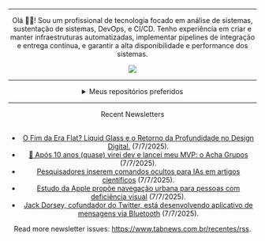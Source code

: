 <div align="center">
<hr>
<p>Olá 👋🏾! Sou um profissional de tecnologia focado em análise de sistemas, sustentação de sistemas, DevOps, e CI/CD. Tenho experiência em criar e manter infraestruturas automatizadas, implementar pipelines de integração e entrega contínua, e garantir a alta disponibilidade e performance dos sistemas.</p>
  <img src="https://media.giphy.com/media/yAGIvCiwPJn5C/giphy.gif">
<hr>
  <details>
  <summary>Meus repositórios preferidos</summary>
  <br />
  Alguns dos meus melhores repositórios:
  <br />
<br />
  <ul><li><a href=https://github.com/commitgeist/aluratube target="_blank" rel="noopener noreferrer">commitgeist/aluratube</a> (<b>0</b> ✨ and <b>0</b> 🍴): Aluratube - Desenvolvido durante a imersão React da Alura no final de 2022</li><li><a href=https://github.com/commitgeist/nlw-ia target="_blank" rel="noopener noreferrer">commitgeist/nlw-ia</a> (<b>0</b> ✨ and <b>0</b> 🍴): Projeto desenvolvido durante a NLW IA - Usando a API da OPENAI</li><li><a href=https://github.com/commitgeist/nlw-journey-ia target="_blank" rel="noopener noreferrer">commitgeist/nlw-journey-ia</a> (<b>0</b> ✨ and <b>0</b> 🍴): NLW IA - Agent de viagens usando python + langchain + GPT</li>
<li>More coming soon :).</li>
</ul>
  </details>
  <hr/>
    <summary>Recent Newsletters</summary>
  <br />
  <ul>
    <li><a href=https://www.tabnews.com.br/Marcola/o-fim-da-era-flat-liquid-glass-e-o-retorno-da-profundidade-no-design-digital target="_blank" rel="noopener noreferrer">O Fim da Era Flat? Liquid Glass e o Retorno da Profundidade no Design Digital.</a> (7/7/2025).</li><li><a href=https://www.tabnews.com.br/LeonardoSartor/apos-10-anos-quase-virei-dev-e-lancei-meu-mvp-o-acha-grupos target="_blank" rel="noopener noreferrer">🚀 Após 10 anos (quase) virei dev e lancei meu MVP: o Acha Grupos</a> (7/7/2025).</li><li><a href=https://www.tabnews.com.br/NewsletterOficial/pesquisadores-inserem-comandos-ocultos-para-ias-em-artigos-cientificos target="_blank" rel="noopener noreferrer">Pesquisadores inserem comandos ocultos para IAs em artigos científicos</a> (7/7/2025).</li><li><a href=https://www.tabnews.com.br/NewsletterOficial/estudo-da-apple-propoe-navegacao-urbana-para-pessoas-com-deficiencia-visual target="_blank" rel="noopener noreferrer">Estudo da Apple propõe navegação urbana para pessoas com deficiência visual</a> (7/7/2025).</li><li><a href=https://www.tabnews.com.br/NewsletterOficial/jack-dorsey-cofundador-do-twitter-esta-desenvolvendo-aplicativo-de-mensagens-via-bluetooth target="_blank" rel="noopener noreferrer">Jack Dorsey, cofundador do Twitter, está desenvolvendo aplicativo de mensagens via Bluetooth</a> (7/7/2025).</li>
  </ul>
<p>Read more newsletter issues: <a href="https://www.tabnews.com.br/recentes/rss">https://www.tabnews.com.br/recentes/rss</a>.</p>
  </details>
